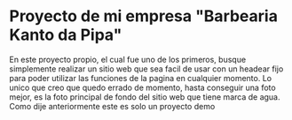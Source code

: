 # Proyecto de mi empresa "Barbearia Kanto da Pipa"

En este proyecto propio, el cual fue uno de los primeros, busque simplemente realizar un sitio web que sea facil de usar con un headear fijo para poder utilizar las funciones de la pagina en cualquier momento.
Lo unico que creo que quedo errado de momento, hasta conseguir una foto mejor, es la foto principal de fondo del sitio web que tiene marca de agua.
Como dije anteriormente este es solo un proyecto demo 
